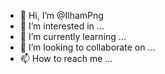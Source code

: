 - 👋 Hi, I’m @IlhamPng
- 👀 I’m interested in ...
- 🌱 I’m currently learning ...
- 💞️ I’m looking to collaborate on ...
- 📫 How to reach me ...

<!---
IlhamPng/IlhamPng is a ✨ special ✨ repository because its `README.md` (this file) appears on your GitHub profile.
You can click the Preview link to take a look at your changes.
--->
